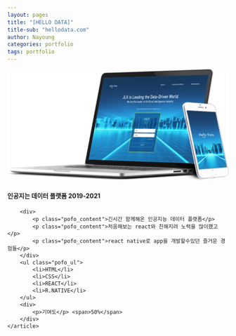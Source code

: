 ```yaml
---
layout: pages
title: "[HELLO DATA]"
title-sub: "hellodata.com"
author: Nayoung
categories: portfolio
tags: portfolio
---
```




<section class="pofo_con">
	<article>
		<a href="https://www.hellodata.com/" target="_blank">
			<img src="/assets/portfolio_10.png">
		</a>
	</article>
	<article class="pofo_left">
		<h4>
			<strong>인공지는 데이터 플랫폼</strong>
			<span>2019-2021</span>
		</h4>

		<div>
			<p class="pofo_content">긴시간 함께해온 인공지능 데이터 플랫폼</p>
			<p class="pofo_content">처음해보는 react와 친해지려 노력을 많이했고</p>
			<p class="pofo_content">react native로 app을 개발할수있던 즐거운 경험들</p>
		</div>
		<ul class="pofo_ul">
			<li>HTML</li>
			<li>CSS</li>
			<li>REACT</li>
			<li>R.NATIVE</li>
		</ul>		
		<div>
			<p>기여도</p> <span>50%</span>
		</div>
	</article>
</section>
